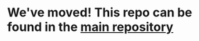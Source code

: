 # We've moved! This repo can be found in the [main repository][main]

[main]: https://github.com/MvvmCross/MvvmCross/tree/develop/MvvmCross-iOSSupport